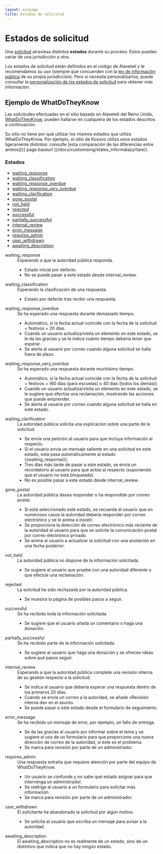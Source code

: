 ```yaml
---
layout: es/page
title: Estados de solicitud
---
```


# Estados de solicitud

<p class="lead">
  Una <a href="{{ page.baseurl }}/docs/glossary/#request" class="glossary__link">solicitud</a>
  atraviesa distintos <strong>estados</strong> durante su proceso. Estos pueden variar
  de una jurisdicción a otra.
</p>

Los estados de solicitud están definidos en el código de Alaveteli y le recomendamos su
uso (siempre que concuerden con la <a href="{{ page.baseurl }}/docs/glossary/#foi"
class="glossary__link">ley de información pública</a> de su propia jurisdicción). Pero si necesita
personalizarlos, puede consultar la
<a href="{{ page.baseurl }}/docs/customising/themes/#personalizar-los-estados-de-solicitud">personalización de los estados de solicitud</a>
para obtener más información.

## Ejemplo de WhatDoTheyKnow

Las solicitudes efectuadas en el sitio basado en Alaveteli del Reino Unido, [WhatDoTheyKnow](https://www.whatdotheyknow.com),
pueden hallarse en cualquiera de los estados descritos a continuación.

Su sitio no tiene por qué utilizar los mismos estados que utiliza WhatDoTheyKnow. Por ejemplo,
el sitio de Kosovo utiliza unos estados ligeramente distintos: consulte
[esta comparación de las diferencias entre ambos]({{ page.baseurl }}/docs/customising/states_informatazyrtare/).

### Estados

<ul class="definitions">
  <li><a href="#waiting_response">waiting_response</a></li>
  <li><a href="#waiting_classification">waiting_classification</a></li>
  <li><a href="#waiting_response_overdue">waiting_response_overdue</a></li>
  <li><a href="#waiting_response_very_overdue">waiting_response_very_overdue</a></li>
  <li><a href="#waiting_clarification">waiting_clarification</a></li>
  <li><a href="#gone_postal">gone_postal</a></li>
  <li><a href="#not_held">not_held</a></li>
  <li><a href="#rejected">rejected</a></li>
  <li><a href="#successful">successful</a></li>
  <li><a href="#partially_successful">partially_successful</a></li>
  <li><a href="#internal_review">internal_review</a></li>
  <li><a href="#error_message">error_message</a></li>
  <li><a href="#requires_admin">requires_admin</a></li>
  <li><a href="#user_withdrawn">user_withdrawn</a></li>
  <li><a href="#awaiting_description">awaiting_description</a></li>
</ul>


<dl class="glossary">

  <dt>
    <a name="waiting_response">waiting_response</a>
  </dt>
  <dd>
    Esperando a que la autoridad pública responda.
    <ul>
      <li>Estado inicial por defecto.</li>
      <li>No se puede pasar a este estado desde internal_review.</li>
    </ul>
  </dd>

  <dt>
    <a name="waiting_classification">waiting_classification</a>
  </dt>
  <dd>
    Esperando la clasificación de una respuesta.
    <ul>
      <li>Estado por defecto tras recibir una respuesta.</li>
    </ul>
  </dd>

  <dt>
    <a name="waiting_response_overdue">waiting_response_overdue</a>
  </dt>
  <dd>
    Se ha esperado una respuesta durante demasiado tiempo.
    <ul>
      <li>Automático, si la fecha actual coincide con la fecha de la solicitud + festivos + 20 días.</li>
      <li>Cuando un usuario actualiza/visita un elemento en este estado, se le da las gracias y se le indica cuánto tiempo debería tener que esperar.</li>
      <li>Se alerta al usuario por correo cuando alguna solicitud se halla fuera de plazo.</li>
    </ul>
  </dd>

  <dt>
    <a name="waiting_response_very_overdue">waiting_response_very_overdue</a>
  </dt>
  <dd>
    Se ha esperado una respuesta durante muchísimo tiempo.
    <ul>
      <li>Automático, si la fecha actual coincide con la fecha de la solicitud + festivos + (60 días (para escuelas) o 40 días (todos los demás)).</li>
      <li>Cuando un usuario actualiza/visita un elemento en este estado, se le sugiere que efectúe una reclamación, mostrando las acciones que puede emprender.</li>
      <li>Se alerta al usuario por correo cuando alguna solicitud se halla en este estado.</li>
    </ul>
  </dd>

  <dt>
    <a name="waiting_clarification">waiting_clarification</a>
  </dt>
  <dd>
    La autoridad pública solicita una explicación sobre una parte de la solicitud.
    <ul>
      <li>Se envía una petición al usuario para que incluya información al respecto.</li>
      <li>Si el usuario envía un mensaje saliente en una solicitud en este estado, esta pasa automáticamente al estado {{waiting_response}}.</li>
      <li>Tres días más tarde de pasar a este estado, se envía un recordatorio al usuario para que actúe al respecto (suponiendo que el usuario no está bloqueado).</li>
      <li>No es posible pasar a este estado desde internal_review.</li>
    </ul>
  </dd>

  <dt>
    <a name="gone_postal">gone_postal</a>
  </dt>
  <dd>
    La autoridad pública desea responder o ha respondido por correo postal.
    <ul>
      <li>Si está seleccionado este estado, se recuerda al usuario que en numerosos casos la autoridad debería responder por correo electrónico y se le anima a insistir.</li>
      <li>Se proporciona la dirección de correo electrónico más reciente de la autoridad al usuario para que se solicite la comunicación postal por correo electrónico privado.</li>
      <li>Se anima al usuario a actualizar la solicitud con una anotación en una fecha posterior.</li>
    </ul>
  </dd>

  <dt>
    <a name="not_held">not_held</a>
  </dt>
  <dd>
    La autoridad pública no dispone de la información solicitada.
    <ul>
      <li>Se sugiere al usuario que pruebe con una autoridad diferente o que efectúe una reclamación.</li>
    </ul>
  </dd>

  <dt>
    <a name="rejected">rejected</a>
  </dt>
  <dd>
    La solicitud ha sido rechazada por la autoridad pública.
    <ul>
      <li>Se muestra la página de posibles pasos a seguir.</li>
    </ul>
  </dd>


  <dt>
    <a name="successful">successful</a>
  </dt>
  <dd>
    Se ha recibido toda la información solicitada.
    <ul>
      <li>Se sugiere que el usuario añada un comentario o haga una donación.</li>
    </ul>
  </dd>


  <dt>
    <a name="partially_successful">partially_successful</a>
  </dt>
  <dd>
    Se ha recibido parte de la información solicitada.
    <ul>
      <li>Se sugiere al usuario que haga una donación y se ofrecen ideas sobre qué pasos seguir.</li>
    </ul>
  </dd>

  <dt>
    <a name="internal_review">internal_review</a>
  </dt>
  <dd>
    Esperando a que la autoridad pública complete una revisión interna de su gestión respecto a la solicitud.
    <ul>
      <li>Se indica al usuario que debería esperar una respuesta dentro de los primeros 20 días.</li>
      <li>Cuando se envía un correo a la autoridad, se añade «Revisión interna de» en el asunto.</li>
      <li>Se puede pasar a este estado desde el formulario de seguimiento.</li>
    </ul>
  </dd>

  <dt>
    <a name="error_message">error_message</a>
  </dt>
  <dd>
    Se ha recibido un mensaje de error, por ejemplo, un fallo de entrega.
    <ul>
    <li>Se da las gracias al usuario por informar sobre el tema y se sugiere el uso de un formulario para que proporcione una nueva dirección de correo de la autoridad, si este es el problema.</li>
    <li>Se marca para revisión por parte de un administrador.</li>
    </ul>
  </dd>

  <dt>
    <a name="requires_admin">requires_admin</a>
  </dt>
  <dd>
    Una respuesta extraña que requiere atención por parte del equipo de WhatDoTheyKnow.
    <ul>
    <li>Un usuario se confunde y no sabe qué estado asignar para que intervenga un administrador.</li>
    <li>Se redirige al usuario a un formulario para solicitar más información.</li>
    <li>Se marca para revisión por parte de un administrador.</li>
    </ul>
  </dd>

  <dt>
    <a name="user_withdrawn">user_withdrawn</a>
  </dt>
  <dd>
    El solicitante ha abandonado la solicitud por algún motivo.
    <ul>
      <li>Se solicita al usuario que escriba un mensaje para avisar a la autoridad.</li>
    </ul>
  </dd>

  <dt>
    <a name="awaiting_description">awaiting_description</a>
  </dt>
  <dd>
    El awaiting_description no es realmente de un estado, sino de un distintivo que indica que no hay ningún estado.
  </dd>

</dl>

